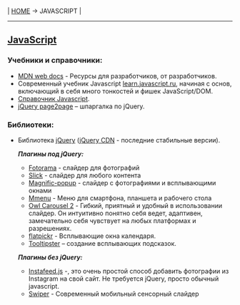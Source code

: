 | [HOME](https://github.com/vik-vavilikhin/vik-vavilikhin.github.io) &rarr; JAVASCRIPT |

-------------------------------------------------------------------------------
## [JavaScript](https://ru.wikipedia.org/wiki/JavaScript)
### Учебники и справочники:
- [MDN web docs](https://developer.mozilla.org/ru/) - Ресурсы для разработчиков, от разработчиков.
- Современный учебник Javascript [learn.javascript.ru](https://learn.javascript.ru/js), начиная с основ, включающий в себя много тонкостей и фишек JavaScript/DOM.
- [Справочник Javascript](http://javascript.ru/manual).
- [jQuery page2page](http://jquery.page2page.ru/index.php5/%D0%97%D0%B0%D0%B3%D0%BB%D0%B0%D0%B2%D0%BD%D0%B0%D1%8F_%D1%81%D1%82%D1%80%D0%B0%D0%BD%D0%B8%D1%86%D0%B0) – шпаргалка по jQuery.

### Библиотеки:
- Библиотека [jQuery](http://jquery.com/) ([jQuery CDN](http://code.jquery.com/) - последние стабильные версии).

    ***Плагины под jQuery:***
    - [Fotorama](http://fotorama.io/) - слайдер для фотографий
    - [Slick](http://kenwheeler.github.io/slick/) - слайдер для любого контента
    - [Magnific-popup](ttp://dimsemenov.com/plugins/magnific-popup/) - слайдер с фотографиями и всплывающими окнами
    - [Mmenu](https://mmenujs.com/) - Меню для смартфона, планшета и рабочего стола
    - [Owl Carousel 2](https://owlcarousel2.github.io/OwlCarousel2/) - Гибкий, приятный и удобный в использовании слайдер. Он интуитивно понятно себя ведет, адаптивен, замечательно себя чувствует на любых платформах и разрешениях.
    - [​​flatpickr](https://flatpickr.js.org/examples/) - Всплывающие окна календаря.
    - [Tooltipster](http://iamceege.github.io/tooltipster/) – создание всплывающих подсказок.
  
    ***Плагины без jQuery:***
  - [Instafeed.js](http://instafeedjs.com/) -, это очень простой способ добавить фотографии из Instagram на свой сайт. Не требуется jQuery, просто обычный javascript.
  - [Swiper](https://swiperjs.com/) - Современный мобильный сенсорный слайдер

